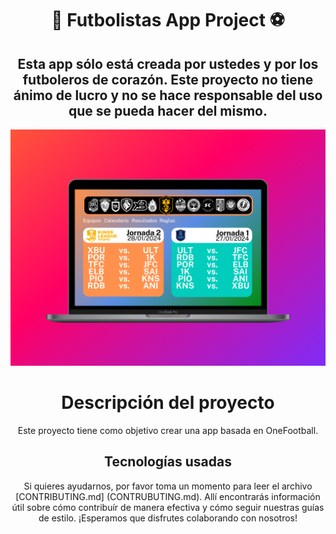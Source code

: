 <div align="center">
<h1>👑 Futbolistas App Project ⚽️</h1>
<h2>Esta app sólo está creada por ustedes y por los futboleros de corazón. Este proyecto no tiene ánimo de lucro y no se hace responsable del uso que se pueda hacer del mismo.</h2>
  
![Mockup API Web](13shots_so.png)

# Descripción del proyecto

Este proyecto tiene como objetivo crear una app basada en OneFootball.

## Tecnologías usadas

Si quieres ayudarnos, por favor toma un momento para leer el archivo [CONTRIBUTING.md] (CONTRUBUTING.md). Allí encontrarás información útil sobre cómo contribuír de manera efectiva y cómo seguir nuestras guías de estilo. ¡Esperamos que disfrutes colaborando con nosotros!
